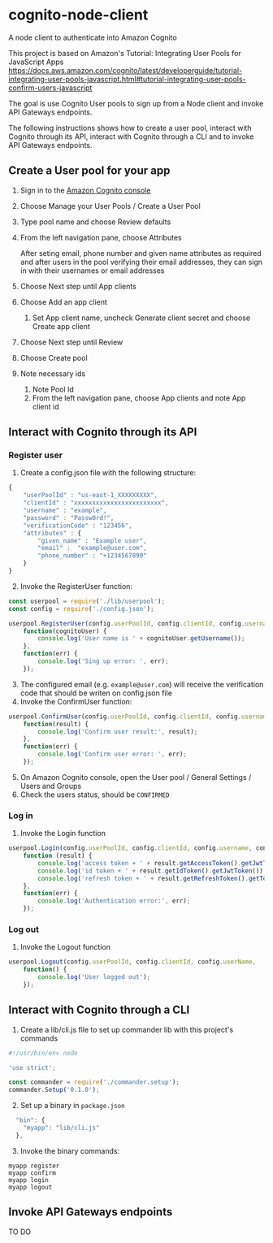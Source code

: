 # cognito-node-client
A node client to authenticate into Amazon Cognito


This project is based on Amazon's Tutorial: Integrating User Pools for JavaScript Apps https://docs.aws.amazon.com/cognito/latest/developerguide/tutorial-integrating-user-pools-javascript.html#tutorial-integrating-user-pools-confirm-users-javascript

The goal is use Cognito User pools to sign up from a Node client and invoke API Gateways endpoints.

The following instructions shows how to create a user pool, interact with Cognito through its API, interact with Cognito through a CLI and to invoke API Gateways endpoints.

## Create a User pool for your app
1. Sign in to the [Amazon Cognito console](https://console.aws.amazon.com/cognito/home)
2. Choose Manage your User Pools / Create a User Pool
3. Type pool name and choose Review defaults
4. From the left navigation pane, choose Attributes

   After seting email, phone number and given name attributes as required and after users in the pool verifying their email addresses, they can sign in with their usernames or email addresses

5. Choose Next step until App clients
6. Choose Add an app client
   1. Set App client name, uncheck Generate client secret and choose Create app client
7. Choose Next step until Review
8. Choose Create pool
9. Note necessary ids
   1. Note Pool Id
   2. From the left navigation pane, choose App clients and note App client id

## Interact with Cognito through its API

### Register user
1. Create a config.json file with the following structure:

```javascript
{
    "userPoolId" : "us-east-1_XXXXXXXXX",
    "clientId" : "xxxxxxxxxxxxxxxxxxxxxxxx",
    "username" : "example",
    "password" : "Passw0rd!",
    "verificationCode" : "123456",
    "attributes" : {
        "given_name" : "Example user",
        "email" :  "example@user.com",
        "phone_number" : "+1234567890"
    }
}
```

2. Invoke the RegisterUser function:

```javascript
const userpool = require('./lib/userpool');
const config = require('./config.json');

userpool.RegisterUser(config.userPoolId, config.clientId, config.username, config.password, config.attributes, 
    function(cognitoUser) {
        console.log('User name is ' + cognitoUser.getUsername());
    },
    function(err) {
        console.log('Sing up error: ', err);
    });
```

3. The configured email (e.g. `example@user.com`) will receive the verification code that should be writen on config.json file
4. Invoke the ConfirmUser function:

```javascript
userpool.ConfirmUser(config.userPoolId, config.clientId, config.username, config.verificationCode, 
    function(result) {
        console.log('Confirm user result:', result);
    },
    function(err) {
        console.log('Confirm user error: ', err);
    });
```

5. On Amazon Cognito console, open the User pool / General Settings / Users and Groups
6. Check the users status, should be `CONFIRMED` 

### Log in
1. Invoke the Login function

```javascript
userpool.Login(config.userPoolId, config.clientId, config.username, config.password,
    function (result) {
        console.log('access token + ' + result.getAccessToken().getJwtToken());
        console.log('id token + ' + result.getIdToken().getJwtToken());
        console.log('refresh token + ' + result.getRefreshToken().getToken());
    },
    function(err) {
        console.log('Authentication error:', err);
    });
```

### Log out
1. Invoke the Logout function

```javascript
userpool.Logout(config.userPoolId, config.clientId, config.userName,
    function() {
        console.log('User logged out');
    });
```
## Interact with Cognito through a CLI

1. Create a lib/cli.js file to set up commander lib with this project's commands

```javascript
#!/usr/bin/env node

'use strict';

const commander = require('./commander.setup');
commander.Setup('0.1.0');
```

2. Set up a binary in `package.json`

```javascript
  "bin": {
    "myapp": "lib/cli.js"
  },
```

3. Invoke the binary commands:

```
myapp register
myapp confirm
myapp login
myapp logout
```

## Invoke API Gateways endpoints

TO DO